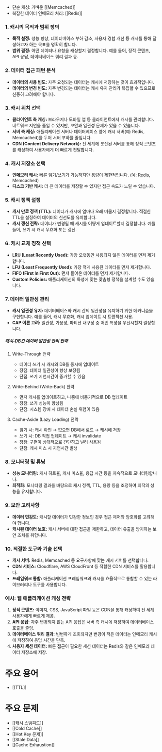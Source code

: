 - 단순 캐싱: 가벼운 [[Memcached]]
- 복잡한 데이터 인메모리 처리: [[Redis]]
### 1. **캐시의 목적과 범위 정의**

- **목적 설정:** 성능 향상, 데이터베이스 부하 감소, 사용자 경험 개선 등 캐시를 통해 달성하고자 하는 목표를 명확히 합니다.
- **범위 결정:** 어떤 데이터나 요청을 캐싱할지 결정합니다. 예를 들어, 정적 콘텐츠, API 응답, 데이터베이스 쿼리 결과 등.

### 2. **데이터 접근 패턴 분석**

- **데이터의 사용 빈도:** 자주 요청되는 데이터는 캐시에 저장하는 것이 효과적입니다.
- **데이터의 변경 빈도:** 자주 변경되는 데이터는 캐시 유지 관리가 복잡할 수 있으므로 신중히 고려해야 합니다.

### 3. **캐시 위치 선택**

- **클라이언트 측 캐싱:** 브라우저나 모바일 앱 등 클라이언트에서 캐시를 관리합니다. 네트워크 지연을 줄일 수 있지만, 보안과 일관성 문제가 있을 수 있습니다.
- **서버 측 캐싱:** 애플리케이션 서버나 데이터베이스 앞에 캐시 서버(예: Redis, Memcached)를 두어 서버 부하를 줄입니다.
- **CDN (Content Delivery Network):** 전 세계에 분산된 서버를 통해 정적 콘텐츠를 캐싱하여 사용자에게 더 빠르게 전달합니다.

### 4. **캐시 저장소 선택**

- **인메모리 캐시:** 빠른 읽기/쓰기가 가능하지만 용량이 제한적입니다. (예: Redis, Memcached)
- **디스크 기반 캐시:** 더 큰 데이터를 저장할 수 있지만 접근 속도가 느릴 수 있습니다.

### 5. **캐시 정책 설정**

- **캐시 만료 정책 (TTL):** 데이터가 캐시에 얼마나 오래 머물지 결정합니다. 적절한 TTL을 설정하여 데이터의 신선도를 유지합니다.
- **캐시 갱신 전략:** 데이터가 변경될 때 캐시를 어떻게 업데이트할지 결정합니다. 예를 들어, 쓰기 시 캐시 무효화 또는 갱신.

### 6. **캐시 교체 정책 선택**

- **LRU (Least Recently Used):** 가장 오랫동안 사용되지 않은 데이터를 먼저 제거합니다.
- **LFU (Least Frequently Used):** 가장 적게 사용된 데이터를 먼저 제거합니다.
- **FIFO (First In First Out):** 먼저 들어온 데이터를 먼저 제거합니다.
- **Custom Policies:** 애플리케이션의 특성에 맞는 맞춤형 정책을 설계할 수도 있습니다.

### 7. **데이터 일관성 관리**
- **캐시 일관성 유지:** 데이터베이스와 캐시 간의 일관성을 유지하기 위한 메커니즘을 구현합니다. 예를 들어, 캐시 무효화, 캐시 업데이트 시 트랜잭션 사용.
- **CAP 이론 고려:** 일관성, 가용성, 파티션 내구성 중 어떤 특성을 우선시할지 결정합니다.
##### 캐시-DB간 데이터 일관성 관리 전략
1. Write-Through 전략
	- 데이터 쓰기 시 캐시와 DB를 동시에 업데이트
	- 장점: 데이터 일관성이 항상 보장됨
	- 단점: 쓰기 지연시간이 증가할 수 있음

2. Write-Behind (Write-Back) 전략
	- 먼저 캐시를 업데이트하고, 나중에 비동기적으로 DB 업데이트
	- 장점: 쓰기 성능이 향상됨
	- 단점: 시스템 장애 시 데이터 손실 위험이 있음

3. Cache-Aside (Lazy Loading) 전략
	- 읽기 시: 캐시 확인 → 없으면 DB에서 로드 → 캐시에 저장
	- 쓰기 시: DB 직접 업데이트 → 캐시 invalidate
	- 장점: 구현이 상대적으로 간단하고 널리 사용됨
	- 단점: 캐시 미스 시 지연시간 발생

### 8. **모니터링 및 튜닝**

- **성능 모니터링:** 캐시 히트율, 캐시 미스율, 응답 시간 등을 지속적으로 모니터링합니다.
- **최적화:** 모니터링 결과를 바탕으로 캐시 정책, TTL, 용량 등을 조정하여 최적의 성능을 유지합니다.

### 9. **보안 고려사항**

- **데이터 민감도:** 캐시할 데이터가 민감한 정보인 경우 접근 제어와 암호화를 고려해야 합니다.
- **캐시된 데이터 보호:** 캐시 서버에 대한 접근을 제한하고, 데이터 유출을 방지하는 보안 조치를 취합니다.

### 10. **적절한 도구와 기술 선택**

- **캐시 서버:** Redis, Memcached 등 요구사항에 맞는 캐시 서버를 선택합니다.
- **CDN 서비스:** Cloudflare, AWS CloudFront 등 적합한 CDN 서비스를 활용합니다.
- **프레임워크 통합:** 애플리케이션 프레임워크와 캐시를 효율적으로 통합할 수 있는 라이브러리나 도구를 사용합니다.

### 예시: 웹 애플리케이션 캐싱 전략

1. **정적 콘텐츠:** 이미지, CSS, JavaScript 파일 등은 CDN을 통해 캐싱하여 전 세계 사용자에게 빠르게 제공.
2. **API 응답:** 자주 변경되지 않는 API 응답은 서버 측 캐시에 저장하여 데이터베이스 호출을 줄임.
3. **데이터베이스 쿼리 결과:** 빈번하게 조회되지만 변경이 적은 데이터는 인메모리 캐시에 저장하여 응답 시간을 단축.
4. **사용자 세션 데이터:** 빠른 접근이 필요한 세션 데이터는 Redis와 같은 인메모리 데이터 저장소에 저장.




# 주요 용어
- [[TTL]]

# 주요 문제
- [[캐시 스탬피드]]
- [[Cold Cache]]
- [[Hot Key 문제]]
- [[Stale Data]]
- [[Cache Exhaustion]]